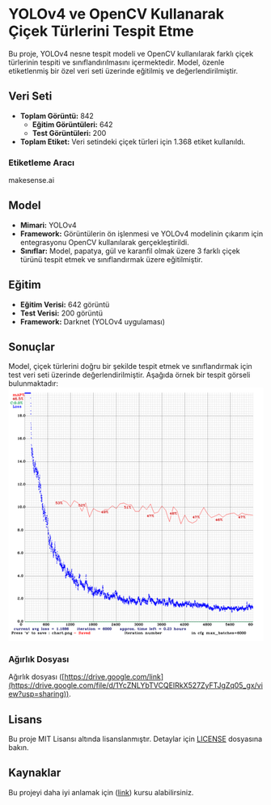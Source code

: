 # YOLOv4 ve OpenCV Kullanarak Çiçek Türlerini Tespit Etme

Bu proje, YOLOv4 nesne tespit modeli ve OpenCV kullanılarak farklı çiçek türlerinin tespiti ve sınıflandırılmasını içermektedir. Model, özenle etiketlenmiş bir özel veri seti üzerinde eğitilmiş ve değerlendirilmiştir.

## Veri Seti
- **Toplam Görüntü:** 842
  - **Eğitim Görüntüleri:** 642
  - **Test Görüntüleri:** 200
- **Toplam Etiket:** Veri setindeki çiçek türleri için 1.368 etiket kullanıldı.

### Etiketleme Aracı
makesense.ai

## Model
- **Mimari:** YOLOv4
- **Framework:** Görüntülerin ön işlenmesi ve YOLOv4 modelinin çıkarım için entegrasyonu OpenCV kullanılarak gerçekleştirildi.
- **Sınıflar:** Model, papatya, gül ve karanfil olmak üzere 3 farklı çiçek türünü tespit etmek ve sınıflandırmak üzere eğitilmiştir.

## Eğitim
- **Eğitim Verisi:** 642 görüntü
- **Test Verisi:** 200 görüntü
- **Framework:** Darknet (YOLOv4 uygulaması)

## Sonuçlar
Model, çiçek türlerini doğru bir şekilde tespit etmek ve sınıflandırmak için test veri seti üzerinde değerlendirilmiştir. Aşağıda örnek bir tespit görseli bulunmaktadır:
![Çiçek Tespiti Örneği](./chart.png)

### Ağırlık Dosyası
Ağırlık dosyası ([https://drive.google.com/link](https://drive.google.com/file/d/1YcZNLYbTVCQEIRkX527ZyFTJgZq05_gx/view?usp=sharing)).


## Lisans
Bu proje MIT Lisansı altında lisanslanmıştır. Detaylar için [LICENSE](./LICENSE) dosyasına bakın.

## Kaynaklar 
Bu projeyi daha iyi anlamak için ([link](https://www.udemy.com/course/bilgisayarl-goru-yolov4-ile-nesne-tanma/?srsltid=AfmBOor9RfnD-pFB4OA79AQdLCvgq7VNOKnoKTrOO-1AbA-117rwqon4)) kursu alabilirsiniz.
